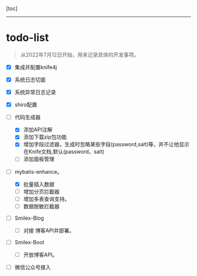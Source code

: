 [toc]

---



# todo-list

> 从2022年7月12日开始，用来记录具体的开发事项。

- [x] 集成并配置knife4j

- [x] 系统日志切面

- [x] 系统异常日志记录

- [x] shiro配置

- [ ] 代码生成器

  - [x] 添加API注解
  - [x] 添加下载zip包功能
  - [x] 增加字段过滤器，生成时忽略某些字段(password,salt)等，并不让他显示在Knife文档,默认(password，salt)
  - [ ] 添加面板管理

- [ ] mybatis-enhance。
  - [x] 批量插入数据
  - [ ] 增加分页拦截器
  - [ ] 增加多表查询支持。
  - [ ] 数据脱敏拦截器

- [ ] Smilex-Blog 

  - [ ] 对接 博客API并部署。

- [ ] Smilex-Boot

  - [ ] 开放博客API。
- [ ] 微信公众号接入

    